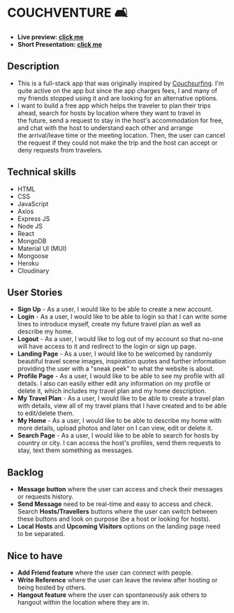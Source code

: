# COUCHVENTURE 🛋️
- **Live preview: [click me](https://couchventure.herokuapp.com/)**
- **Short Presentation: [click me](https://www.canva.com/design/DAE6qZbSgxM/MFxgJegLKmkaWPS1Aq6Qog/view?utm_content=DAE6qZbSgxM&utm_campaign=designshare&utm_medium=link&utm_source=publishsharelink)**

## Description
- This is a full-stack app that was originally inspired by [Couchsurfing](https://www.couchsurfing.com/). I'm quite active on the app but since the app charges fees, I and many of my friends stopped using it and are looking for an alternative options.
- I want to build a free app which helps the traveler to plan their trips ahead, search for hosts by location where they want to travel in the future, send a request to stay in the host's accommodation for free, and chat with the host to understand each other and arrange the arrival/leave time or the meeting location. Then, the user can cancel the request if they could not make the trip and the host can accept or deny requests from travelers. 

## Technical skills
- HTML
- CSS
- JavaScript
- Axios
- Express JS
- Node JS
- React
- MongoDB
- Material UI (MUI)
- Mongoose
- Heroku
- Cloudinary


## User Stories
- **Sign Up** - As a user, I would like to be able to create a new account.
- **Login** - As a user, I would like to be able to login so that I can write some lines to introduce myself, create my future travel plan as well as describe my home.
- **Logout** - As a user, I would like to log out of my account so that no-one will have access to it and redirect to the login or sign up page.
- **Landing Page** - As a user, I would like to be welcomed by randomly beautiful travel scene images, inspiration quotes and further information providing the user with a "sneak peek" to what the website is about.
- **Profile Page** - As a user, I would like to be able to see my profile with all details. I also can easily either edit any information on my profile or delete it, which includes my travel plan and my home description.
- **My Travel Plan** - As a user, I would like to be able to create a travel plan with details, view all of my travel plans that I have created and to be able to edit/delete them.
- **My Home** - As a user, I would like to be able to describe my home with more details, upload photos and later on I can view, edit or delete it.
- **Search Page** - As a user, I would like to be able to search for hosts by country or city. I can access the host's profiles, send them requests to stay, text them something as messages.

## Backlog
- **Message button** where the user can access and check their messages or requests history.
- **Send Message** need to be real-time and easy to access and check.
Search **Hosts/Travellers** buttons where the user can switch between these buttons and look on purpose (be a host or looking for hosts).
- **Local Hosts** and **Upcoming Visitors** options on the landing page need to be separated.

## Nice to have
- **Add Friend feature** where the user can connect with people.
- **Write Reference** where the user can leave the review after hosting or being hosted by others.
- **Hangout feature** where the user can spontaneously ask others to hangout within the location where they are in.
